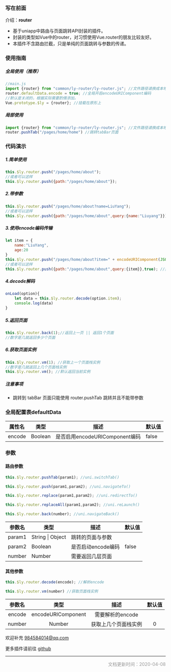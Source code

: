 ### 写在前面

介绍：**router**

- 基于uniapp中路由与页面跳转API封装的插件。
- 封装的类型如Vue中的router，对习惯使用Vue.router的朋友比较友好。
- 本插件不含路由拦截，只是单纯的页面跳转与参数的传递。



### 使用指南

##### 全局使用（推荐）

```js
//main.js
import {router} from "common/ly-router/ly-router.js"; //文件路径请换成本地路径
router.defaultData.encode = true; //全局开启encodeURIComponent编码
//默认是关闭的，根据实际需要酌情添加。
Vue.prototype.$ly = {router}; //挂载在原形上
```

##### 局部使用

```js
import {router} from "common/ly-router/ly-router.js"; //文件路径请换成本地路径
router.pushTab("/pages/home/home") //跳转tabBar页面
```



### 代码演示

##### 1.简单使用

```js
this.$ly.router.push("/pages/home/about");
//或者可以这样
this.$ly.router.push({path:"/pages/home/about"});
```

##### 2.带参数

```js
this.$ly.router.push("/pages/home/about?name=LiuYang");
//或者可以这样
this.$ly.router.push({path:"/pages/home/about",query:{name:"Liuyang"}});
```

##### 3.使用encode编码传输

```js
let item = {
    name:"LiuYang",
    age:20
}
this.$ly.router.push("/pages/home/about?item=" + encodeURIComponent(JSON.stringify(item)));
//或者可以这样
this.$ly.router.push({path:"/pages/home/about",query:{item}},true); //推荐这种方式
```

##### 4.decode解码

```js
onLoad(option){
    let data = this.$ly.router.decode(option.item);
    console.log(data)
}
```

##### 5.返回页面

```js
this.$ly.router.back(1);//返回上一页 || 返回1个页面 
//数字是几就返回多少个页面
```

##### 6.获取页面实例

```js
this.$ly.router.vm(1); //获取上一个页面栈实例
//数字是几就返回上几个页面栈实例
this.$ly.router.vm(); //默认返回当前实例
```



##### 注意事项

- 跳转到 tabBar 页面只能使用 router.pushTab 跳转并且不能带参数

  

### 全局配置表defaultData

| 属性名 | 类型    | 描述                           | 默认值 |
| ------ | ------- | ------------------------------ | ------ |
| encode | Boolean | 是否启用encodeURIComponent编码 | false  |



### 参数

#### 路由参数

```js
this.$ly.router.pushTab(param1); //uni.switchTab()

this.$ly.router.push(param1,param2); //uni.navigateTo()

this.$ly.router.replace(param1,param2); //uni.redirectTo()

this.$ly.router.replaceAll(param1,param2); //uni.reLaunch()

this.$ly.router.back(number); //uni.navigateBack()
```

| 参数名 | 类型             | 描述               | 默认值 |
| ------ | ---------------- | ------------------ | ------ |
| param1 | String \| Object | 跳转的页面与参数   |        |
| param2 | Boolean          | 是否启动encode编码 | false  |
| number | Number           | 需要返回几层页面   |        |

#### 其他参数

```js
this.$ly.router.decode(encode); //解析encode

this.$ly.router.vm(number) //获取页面栈实例
```
| 参数名 |        类型        |         描述         | 默认值 |
| :----: | :----------------: | :------------------: | :----: |
| encode | encodeURIComponent |   需要解析的encode   |        |
| number |       Number       | 获取上几个页面栈实例 |   0    |







欢迎补充  984584014@qq.com 

更多插件请前往 [github](https://github.com/web-liuyang/uni-app-tools)

------

<p style="text-align:right;font-size:14px;color:#999999;">文档更新时间：2020-04-08</p>